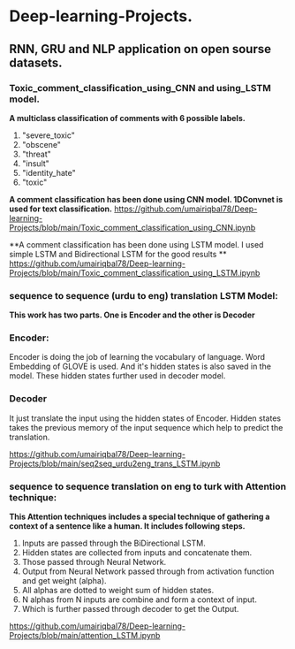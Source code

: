 # Deep-learning-Projects.

## RNN, GRU and NLP application on open sourse datasets.

### Toxic_comment_classification_using_CNN and using_LSTM model.
**A multiclass classification of comments with 6 possible labels.**
1. "severe_toxic"
2. "obscene"
3. "threat"
4. "insult"
5. "identity_hate"
6. "toxic"

**A comment classification has been done using CNN model. 1DConvnet is used for text classification.**
https://github.com/umairiqbal78/Deep-learning-Projects/blob/main/Toxic_comment_classification_using_CNN.ipynb

**A comment classification has been done using LSTM model. I used simple LSTM and Bidirectional LSTM for the good results **
https://github.com/umairiqbal78/Deep-learning-Projects/blob/main/Toxic_comment_classification_using_LSTM.ipynb

### sequence to sequence (urdu to eng) translation LSTM Model:
**This work has two parts. One is Encoder and the other is Decoder**
### Encoder:
Encoder is doing the job of learning the vocabulary of language. Word Embedding of GLOVE is used. And it's hidden states is also saved in the model. These hidden states further used in decoder model.
### Decoder 
It just translate the input using the hidden states of Encoder. Hidden states takes the previous memory of the input sequence which help to predict the translation.

https://github.com/umairiqbal78/Deep-learning-Projects/blob/main/seq2seq_urdu2eng_trans_LSTM.ipynb

### sequence to sequence translation on eng to turk with Attention technique:
**This Attention techniques includes a special technique of gathering a context of a sentence like a human. It includes following steps.**
1. Inputs are passed through the BiDirectional LSTM.
2. Hidden states are collected from inputs and concatenate them.
3. Those passed through Neural Network.
4. Output from Neural Network passed through from activation function and get weight (alpha).
5. All alphas are dotted to weight sum of hidden states.
6. N alphas from N inputs are combine and form a context of input.
7. Which is further passed through decoder to get the Output.

https://github.com/umairiqbal78/Deep-learning-Projects/blob/main/attention_LSTM.ipynb
